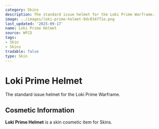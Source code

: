 ```yaml
---
category: Skins
description: The standard issue helmet for the Loki Prime Warframe.
image: ../images/loki-prime-helmet-9dc0347f1e.png
last_updated: '2025-09-17'
name: Loki Prime Helmet
source: WFCD
tags:
- Skin
- Skins
tradable: false
type: Skin
---
```


# Loki Prime Helmet

The standard issue helmet for the Loki Prime Warframe.

## Cosmetic Information

**Loki Prime Helmet** is a skin cosmetic item for Skins.

